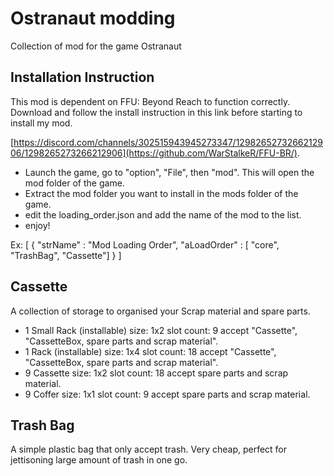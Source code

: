 # Ostranaut modding

Collection of mod for the game Ostranaut



## Installation Instruction

This mod is dependent on FFU: Beyond Reach to function correctly.
Download and follow the install instruction in this link before starting to install my mod.

 [https://discord.com/channels/302515943945273347/1298265273266212906/1298265273266212906](https://github.com/WarStalkeR/FFU-BR/).

- Launch the game, go to "option", "File", then "mod". This will open the mod folder of the game.
- Extract the mod folder you want to install in the mods folder of the game. 
- edit the loading_order.json and add the name of the mod to the list.
- enjoy!

Ex:
[
 {
  "strName" : "Mod Loading Order",
  "aLoadOrder" : [
  "core",
  "TrashBag",
  "Cassette"]
 }
]

## Cassette
A collection of storage to organised your Scrap material and spare parts.

- 1 Small Rack (installable)
    size: 1x2 slot count: 9 accept "Cassette", "CassetteBox, spare parts and scrap material".
- 1 Rack (installable)
    size: 1x4 slot count: 18 accept "Cassette", "CassetteBox, spare parts and scrap material".
- 9 Cassette
    size: 1x2 slot count: 18 accept spare parts and scrap material.
- 9 Coffer
    size: 1x1 slot count: 9 accept spare parts and scrap material.

## Trash Bag
A simple plastic bag that only accept trash. Very cheap, perfect for jettisoning large amount of trash in one go.
